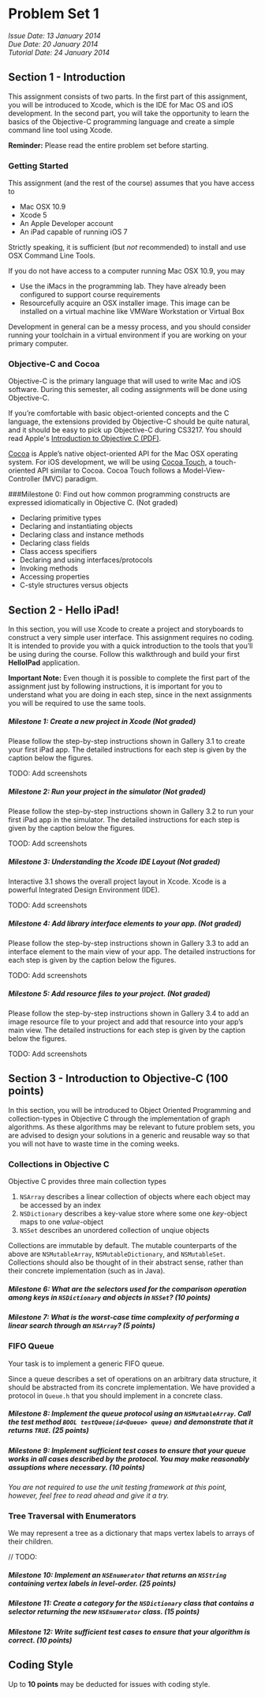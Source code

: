 Problem Set 1
==

*Issue Date: 13 January 2014  
Due Date: 20 January 2014  
Tutorial Date: 24 January 2014*

Section 1 - Introduction
--
This assignment consists of two parts. In the first part of this assignment, you will be introduced to Xcode, which is the IDE for Mac OS and iOS development. In the second part, you will take the opportunity to learn the basics of the Objective-C programming language and create a simple command line tool using Xcode.

**Reminder:** Please read the entire problem set before starting.

### Getting Started ###

This assignment (and the rest of the course) assumes that you have access to

* Mac OSX 10.9
* Xcode 5
* An Apple Developer account
* An iPad capable of running iOS 7

Strictly speaking, it is sufficient (but *not* recommended) to install and use OSX Command Line Tools.

If you do not have access to a computer running Mac OSX 10.9, you may

* Use the iMacs in the programming lab. They have already been configured to support course requirements
* Resourcefully acquire an OSX installer image. This image can be installed on a virtual machine like VMWare Workstation or Virtual Box

Development in general can be a messy process, and you should consider running your toolchain in a virtual environment if you are working on your primary computer.

### Objective-C and Cocoa ###

Objective-C is the primary language that will used to write Mac and iOS software. During this semester, all coding assignments will be done using Objective-C.

If you’re comfortable with basic object-oriented concepts and the C language, the extensions provided by Objective-C should be quite natural, and it should be easy to pick up Objective-C during CS3217. You should read Apple's [Introduction to Objective C \(PDF\)](http://developer.apple.com/library/mac/documentation/Cocoa/Conceptual/ObjectiveC/ObjC.pdf).

[Cocoa](https://developer.apple.com/technologies/mac/cocoa.html) is Apple’s native object-oriented API for the Mac OSX operating system. For iOS development, we will be using [Cocoa Touch](https://developer.apple.com/technologies/ios/cocoa-touch.html), a touch-oriented API similar to Cocoa. Cocoa Touch follows a Model-View-Controller (MVC) paradigm.

###Milestone 0: Find out how common programming constructs are expressed idiomatically in Objective C. (Not graded)

* Declaring primitive types
* Declaring and instantiating objects
* Declaring class and instance methods
* Declaring class fields
* Class access specifiers
* Declaring and using interfaces/protocols
* Invoking methods
* Accessing properties
* C-style structures versus objects


Section 2 - Hello iPad!
--

In this section, you will use Xcode to create a project and storyboards to construct a very simple user interface. This assignment requires no coding. It is intended to provide you with a quick introduction to the tools that you’ll be using during the course. Follow this walkthrough and build your first **HelloIPad** application.

**Important Note:** Even though it is possible to complete the first part of the assignment just by following instructions, it is important for you to understand what you are doing in each step, since in the next assignments you will be required to use the same tools.

##### Milestone 1: Create a new project in Xcode (Not graded)

Please follow the step-by-step instructions shown in Gallery 3.1 to create your first iPad app. The detailed instructions for each step is given by the caption below the figures.

TODO: Add screenshots

##### Milestone 2: Run your project in the simulator (Not graded)

Please follow the step-by-step instructions shown in Gallery 3.2 to
run your first iPad app in the simulator. The detailed instructions for each step is given by the caption below the figures.

TOOD: Add screenshots

##### Milestone 3: Understanding the Xcode IDE Layout (Not graded)

Interactive 3.1 shows the overall project layout in Xcode. Xcode is a powerful Integrated Design Environment (IDE).

TODO: Add screenshots

##### Milestone 4: Add library interface elements to your app. (Not graded)

Please follow the step-by-step instructions shown in Gallery 3.3 to
add an interface element to the main view of your app. The detailed instructions for each step is given by the caption below the figures.

TODO: Add screenshots

##### Milestone 5: Add resource files to your project. (Not graded)

Please follow the step-by-step instructions shown in Gallery 3.4 to add an image resource file to your project and add that resource into your app’s main view. The detailed instructions for each step is given by the caption below the figures.

TODO: Add screenshots


Section 3 - Introduction to Objective-C (100 points)
--

In this section, you will be introduced to Object Oriented Programming and collection-types in Objective C through the implementation of graph algorithms. As these algorithms may be relevant to future problem sets, you are advised to design your solutions in a generic and reusable way so that you will not have to waste time in the coming weeks.


### Collections in Objective C


Objective C provides three main collection types

1. `NSArray` describes a linear collection of objects where each object may be accessed by an index
2. `NSDictionary` describes a key-value store where some one *key*-object maps to one *value*-object
3. `NSSet` describes an unordered collection of unqiue objects



Collections are immutable by default. The mutable counterparts of the above are `NSMutableArray`, `NSMutableDictionary`, and `NSMutableSet`. Collections should also be thought of in their abstract sense, rather than their concrete implementation (such as in Java).

##### Milestone 6: What are the selectors used for the comparison operation among keys in `NSDictionary` and objects in `NSSet`?  (10 points)

##### Milestone 7: What is the worst-case time complexity of performing a linear search through an `NSArray`? (5 points)

### FIFO Queue


Your task is to implement a generic FIFO queue.

Since a queue describes a set of operations on an arbitrary data structure, it should be abstracted from its concrete implementation. We have provided a protocol in `Queue.h` that you should implement in a concrete class.

##### Milestone 8: Implement the queue protocol using an `NSMutableArray`. Call the test method `BOOL testQueue(id<Queue> queue)` and demonstrate that it returns `TRUE`. (25 points)

##### Milestone 9: Implement sufficient test cases to ensure that your queue works in all cases described by the protocol. You may make reasonably assuptions where necessary. (10 points)

*You are not required to use the unit testing framework at this point, however, feel free to read ahead and give it a try.*

### Tree Traversal with Enumerators


We may represent a tree as a dictionary that maps vertex labels to arrays of their children.

// TODO:

##### Milestone 10: Implement an `NSEnumerator` that returns an `NSString` containing vertex labels in level-order. (25 points)

##### Milestone 11: Create a category for the `NSDictionary` class that contains a selector returning the new `NSEnumerator` class. (15 points)

##### Milestone 12: Write sufficient test cases to ensure that your algorithm is correct. (10 points)

Coding Style
---

Up to **10 points** may be deducted for issues with coding style.
